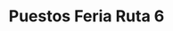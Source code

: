 ---
title: "Puestos Feria Ruta 6"
url: /campana/puestos-feria-ruta-6-avenida-rivadavia-11/
shop: Lebensmittel
---